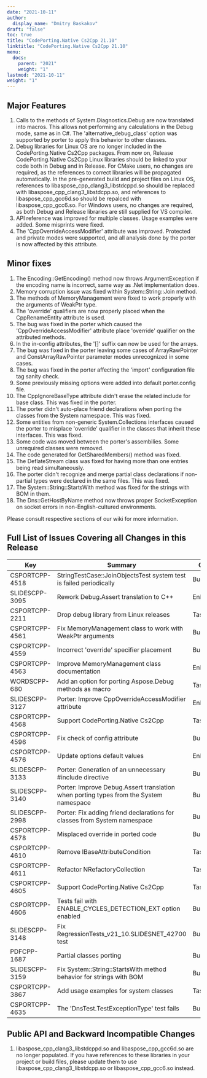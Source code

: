 ```yaml
---
date: "2021-10-11"
author:
  display_name: "Dmitry Baskakov"
draft: "false"
toc: true
title: "CodePorting.Native Cs2Cpp 21.10"
linktitle: "CodePorting.Native Cs2Cpp 21.10"
menu:
  docs:
    parent: "2021"
    weight: "1"
lastmod: "2021-10-11"
weight: "1"
---
```


## Major Features ##

1. Calls to the methods of System.Diagnostics.Debug are now translated into macros. This allows not performing any calculations in the Debug mode, same as in C#. The 'alternative_debug_class' option was supported by porter to apply this behavior to other classes.
1. Debug libraries for Linux OS are no longer included in the CodePorting.Native Cs2Cpp packages. From now on, Release CodePorting.Native Cs2Cpp Linux libraries should be linked to your code both in Debug and in Release. For CMake users, no changes are required, as the references to correct libraries will be propagated automatically. In the pre-generated build and project files on Linux OS, references to libaspose_cpp_clang3_libstdcppd.so should be replaced with libaspose_cpp_clang3_libstdcpp.so, and references to libaspose_cpp_gcc6d.so should be repalced with libaspose_cpp_gcc6.so. For Windows users, no changes are required, as both Debug and Release libraries are still supplied for VS compiler.
1. API reference was improved for multiple classes. Usage examples were added. Some misprints were fixed.
1. The 'CppOverrideAccessModifier' attribute was improved. Protected and private modes were supported, and all analysis done by the porter is now affected by this attribute.

## Minor fixes ##

1. The Encoding::GetEncoding() method now throws ArgumentException if the encoding name is incorrect, same way as .Net implementation does.
1. Memory corruption issue was fixed within System::String::Join method.
1. The methods of MemoryManagement were fixed to work properly with the arguments of WeakPtr type.
1. The 'override' qualifiers are now properly placed when the CppRenameEntity attribute is used.
1. The bug was fixed in the porter which caused the 'CppOverrideAccessModifier' attribute place 'override' qualifier on the attributed methods.
1. In the in-config attributes, the '\[\]' suffix can now be used for the arrays.
1. The bug was fixed in the porter leaving some cases of ArrayRawPointer and ConstArrayRawPointer parameter modes unrecognized in some cases.
1. The bug was fixed in the porter affecting the 'import' configuration file tag sanity check.
1. Some previously missing options were added into default porter.config file.
1. The CppIgnoreBaseType attribute didn't erase the related include for base class. This was fixed in the porter.
1. The porter didn't auto-place friend declarations when porting the classes from the System namespace. This was fixed.
1. Some entities from non-generic System.Collections interfaces caused the porter to misplace 'override' qualifier in the classes that inherit these interfaces. This was fixed.
1. Some code was moved between the porter's assembilies. Some unrequired classes were removed.
1. The code generated for GetSharedMembers() method was fixed.
1. The DeflateStream class was fixed for having more than one entries being read simultaneously.
1. The porter didn't recognize and merge partial class declarations if non-partial types were declared in the same files. This was fixed.
1. The System::String::StartsWith method was fixed for the strings with BOM in them.
1. The Dns::GetHostByName method now throws proper SocketException on socket errors in non-English-cultured environments.

Please consult respective sections of our wiki for more information.

## Full List of Issues Covering all Changes in this Release ##

| Key | Summary | Category |
| --- | --- | --- |
| CSPORTCPP-4518 | StringTestCase::JoinObjectsTest system test is failed periodically | Bug |
| SLIDESCPP-3095 | Rework Debug.Assert translation to C++ | Enhancement |
| CSPORTCPP-2211 | Drop debug library from Linux releases | Task |
| CSPORTCPP-4561 | Fix MemoryManagement class to work with WeakPtr arguments | Bug |
| CSPORTCPP-4559 | Incorrect 'override' specifier placement | Bug |
| CSPORTCPP-4563 | Improve MemoryManagement class documentation | Enhancement |
| WORDSCPP-680 | Add an option for porting Aspose.Debug methods as macro | Task |
| SLIDESCPP-3127 | Porter: Improve CppOverrideAccessModifier attribute | Enhancement |
| CSPORTCPP-4568 | Support CodePorting.Native Cs2Cpp | Task |
| CSPORTCPP-4596 | Fix check of config attribute | Bug |
| CSPORTCPP-4576 | Update options default values | Enhancement |
| SLIDESCPP-3133 | Porter: Generation of an unnecessary #include directive | Bug |
| SLIDESCPP-3140 | Porter: Improve Debug.Assert translation when porting types from the System namespace | Bug |
| SLIDESCPP-2998 | Porter: Fix adding friend declarations for classes from System namespace | Bug |
| CSPORTCPP-4578 | Misplaced override in ported code | Bug |
| CSPORTCPP-4610 | Remove IBaseAttributeCondition | Task |
| CSPORTCPP-4611 | Refactor NRefactoryCollection | Task |
| CSPORTCPP-4605 | Support CodePorting.Native Cs2Cpp | Task |
| CSPORTCPP-4606 | Tests fail with ENABLE_CYCLES_DETECTION_EXT option enabled | Bug |
| SLIDESCPP-3148 | Fix RegressionTests_v21_10.SLIDESNET_42700 test | Bug |
| PDFCPP-1687 | Partial classes porting | Bug |
| SLIDESCPP-3159 | Fix System::String::StartsWith method behavior for strings with BOM | Bug |
| CSPORTCPP-3867 | Add usage examples for system classes | Task |
| CSPORTCPP-4635 | The 'DnsTest.TestExceptionType' test fails | Bug |

## Public API and Backward Incompatible Changes ##

1. libaspose_cpp_clang3_libstdcppd.so and libaspose_cpp_gcc6d.so are no longer populated. If you have references to these libraries in your project or build files, please update them to use libaspose_cpp_clang3_libstdcpp.so or libaspose_cpp_gcc6.so instead.